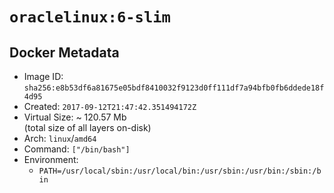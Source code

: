 # `oraclelinux:6-slim`

## Docker Metadata

- Image ID: `sha256:e8b53df6a81675e05bdf8410032f9123d0ff111df7a94bfb0fb6ddede18f4d95`
- Created: `2017-09-12T21:47:42.351494172Z`
- Virtual Size: ~ 120.57 Mb  
  (total size of all layers on-disk)
- Arch: `linux`/`amd64`
- Command: `["/bin/bash"]`
- Environment:
  - `PATH=/usr/local/sbin:/usr/local/bin:/usr/sbin:/usr/bin:/sbin:/bin`
